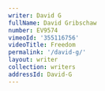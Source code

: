 ```yaml
---
writer: David G
fullName: David Gribschaw
number: EV9574
vimeoId: '355116756'
videoTitle: Freedom
permalink: '/david-g/'
layout: writer
collection: writers
addressId: David-G
---
```

